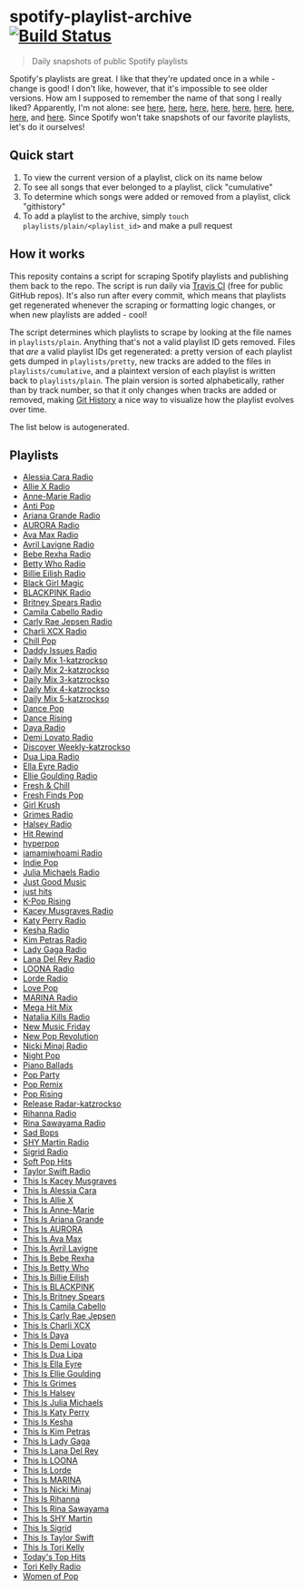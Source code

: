 # spotify-playlist-archive [![Build Status](https://travis-ci.com/mackorone/spotify-playlist-archive.svg?branch=master)](https://travis-ci.com/mackorone/spotify-playlist-archive)

> Daily snapshots of public Spotify playlists

Spotify's playlists are great. I like that they're updated once in a while -
change is good! I don't like, however, that it's impossible to see older
versions. How am I supposed to remember the name of that song I really liked?
Apparently, I'm not alone: see
[here](https://community.spotify.com/t5/Content-Questions/View-previous-versions-of-playlists/td-p/4400750),
[here](https://community.spotify.com/t5/Accounts/A-playlist-was-modified-Can-I-get-the-old-songs-back/td-p/1001889),
[here](https://community.spotify.com/t5/Content-Questions/Seeing-an-old-version-of-a-playlist/td-p/1318739),
[here](https://community.spotify.com/t5/Other-Partners-Web-Player-etc/Playlists-Is-there-any-way-to-recover-previous-versions-of-a/td-p/4726831),
[here](https://community.spotify.com/t5/Desktop-Mac/Find-Songs-of-old-versions-of-Spotify-Playlists/td-p/998504),
[here](https://community.spotify.com/t5/Closed-Ideas/Playlist-Versioning-History/idi-p/1133819),
[here](https://community.spotify.com/t5/Closed-Ideas/Playlist-History-Versioning/idi-p/1346418),
[here](https://community.spotify.com/t5/Closed-Ideas/Playlists-Playlist-History/idi-p/1816799),
and [here](https://community.spotify.com/t5/Live-Ideas/Playlists-Edit-History/idi-p/4573743).
Since Spotify won't take snapshots of our favorite playlists, let's do it ourselves!

## Quick start

1. To view the current version of a playlist, click on its name below
1. To see all songs that ever belonged to a playlist, click "cumulative"
1. To determine which songs were added or removed from a playlist, click "githistory"
1. To add a playlist to the archive, simply `touch playlists/plain/<playlist_id>` and make a pull request

## How it works

This reposity contains a script for scraping Spotify playlists and publishing
them back to the repo. The script is run daily via
[Travis CI](https://travis-ci.com/mackorone/spotify-playlist-archive)
(free for public GitHub repos). It's also run after every commit, which means
that playlists get regenerated whenever the scraping or formatting logic
changes, or when new playlists are added - cool!

The script determines which playlists to scrape by looking at the file names in
`playlists/plain`. Anything that's not a valid playlist ID gets removed. Files
that *are* a valid playlist IDs get regenerated: a pretty version of each
playlist gets dumped in `playlists/pretty`, new tracks are added to the
files in `playlists/cumulative`, and a plaintext version of each playlist is
written back to `playlists/plain`. The plain version is sorted alphabetically,
rather than by track number, so that it only changes when tracks are added or
removed, making [Git History](https://githistory.xyz/) a nice way to visualize
how the playlist evolves over time.

The list below is autogenerated.

## Playlists

- [Alessia Cara Radio](https://github.com/catzs/spotify-playlist-archive/blob/master/playlists/pretty/Alessia%20Cara%20Radio.md)
- [Allie X Radio](https://github.com/catzs/spotify-playlist-archive/blob/master/playlists/pretty/Allie%20X%20Radio.md)
- [Anne-Marie Radio](https://github.com/catzs/spotify-playlist-archive/blob/master/playlists/pretty/Anne-Marie%20Radio.md)
- [Anti Pop](https://github.com/catzs/spotify-playlist-archive/blob/master/playlists/pretty/Anti%20Pop.md)
- [Ariana Grande Radio](https://github.com/catzs/spotify-playlist-archive/blob/master/playlists/pretty/Ariana%20Grande%20Radio.md)
- [AURORA Radio](https://github.com/catzs/spotify-playlist-archive/blob/master/playlists/pretty/AURORA%20Radio.md)
- [Ava Max Radio](https://github.com/catzs/spotify-playlist-archive/blob/master/playlists/pretty/Ava%20Max%20Radio.md)
- [Avril Lavigne Radio](https://github.com/catzs/spotify-playlist-archive/blob/master/playlists/pretty/Avril%20Lavigne%20Radio.md)
- [Bebe Rexha Radio](https://github.com/catzs/spotify-playlist-archive/blob/master/playlists/pretty/Bebe%20Rexha%20Radio.md)
- [Betty Who Radio](https://github.com/catzs/spotify-playlist-archive/blob/master/playlists/pretty/Betty%20Who%20Radio.md)
- [Billie Eilish Radio](https://github.com/catzs/spotify-playlist-archive/blob/master/playlists/pretty/Billie%20Eilish%20Radio.md)
- [Black Girl Magic](https://github.com/catzs/spotify-playlist-archive/blob/master/playlists/pretty/Black%20Girl%20Magic.md)
- [BLACKPINK Radio](https://github.com/catzs/spotify-playlist-archive/blob/master/playlists/pretty/BLACKPINK%20Radio.md)
- [Britney Spears Radio](https://github.com/catzs/spotify-playlist-archive/blob/master/playlists/pretty/Britney%20Spears%20Radio.md)
- [Camila Cabello Radio](https://github.com/catzs/spotify-playlist-archive/blob/master/playlists/pretty/Camila%20Cabello%20Radio.md)
- [Carly Rae Jepsen Radio](https://github.com/catzs/spotify-playlist-archive/blob/master/playlists/pretty/Carly%20Rae%20Jepsen%20Radio.md)
- [Charli XCX Radio](https://github.com/catzs/spotify-playlist-archive/blob/master/playlists/pretty/Charli%20XCX%20Radio.md)
- [Chill Pop](https://github.com/catzs/spotify-playlist-archive/blob/master/playlists/pretty/Chill%20Pop.md)
- [Daddy Issues Radio](https://github.com/catzs/spotify-playlist-archive/blob/master/playlists/pretty/Daddy%20Issues%20Radio.md)
- [Daily Mix 1-katzrockso](https://github.com/catzs/spotify-playlist-archive/blob/master/playlists/pretty/Daily%20Mix%201-katzrockso.md)
- [Daily Mix 2-katzrockso](https://github.com/catzs/spotify-playlist-archive/blob/master/playlists/pretty/Daily%20Mix%202-katzrockso.md)
- [Daily Mix 3-katzrockso](https://github.com/catzs/spotify-playlist-archive/blob/master/playlists/pretty/Daily%20Mix%203-katzrockso.md)
- [Daily Mix 4-katzrockso](https://github.com/catzs/spotify-playlist-archive/blob/master/playlists/pretty/Daily%20Mix%204-katzrockso.md)
- [Daily Mix 5-katzrockso](https://github.com/catzs/spotify-playlist-archive/blob/master/playlists/pretty/Daily%20Mix%205-katzrockso.md)
- [Dance Pop](https://github.com/catzs/spotify-playlist-archive/blob/master/playlists/pretty/Dance%20Pop.md)
- [Dance Rising](https://github.com/catzs/spotify-playlist-archive/blob/master/playlists/pretty/Dance%20Rising.md)
- [Daya Radio](https://github.com/catzs/spotify-playlist-archive/blob/master/playlists/pretty/Daya%20Radio.md)
- [Demi Lovato Radio](https://github.com/catzs/spotify-playlist-archive/blob/master/playlists/pretty/Demi%20Lovato%20Radio.md)
- [Discover Weekly-katzrockso](https://github.com/catzs/spotify-playlist-archive/blob/master/playlists/pretty/Discover%20Weekly-katzrockso.md)
- [Dua Lipa Radio](https://github.com/catzs/spotify-playlist-archive/blob/master/playlists/pretty/Dua%20Lipa%20Radio.md)
- [Ella Eyre Radio](https://github.com/catzs/spotify-playlist-archive/blob/master/playlists/pretty/Ella%20Eyre%20Radio.md)
- [Ellie Goulding Radio](https://github.com/catzs/spotify-playlist-archive/blob/master/playlists/pretty/Ellie%20Goulding%20Radio.md)
- [Fresh & Chill](https://github.com/catzs/spotify-playlist-archive/blob/master/playlists/pretty/Fresh%20&%20Chill.md)
- [Fresh Finds Pop](https://github.com/catzs/spotify-playlist-archive/blob/master/playlists/pretty/Fresh%20Finds%20Pop.md)
- [Girl Krush](https://github.com/catzs/spotify-playlist-archive/blob/master/playlists/pretty/Girl%20Krush.md)
- [Grimes Radio](https://github.com/catzs/spotify-playlist-archive/blob/master/playlists/pretty/Grimes%20Radio.md)
- [Halsey Radio](https://github.com/catzs/spotify-playlist-archive/blob/master/playlists/pretty/Halsey%20Radio.md)
- [Hit Rewind](https://github.com/catzs/spotify-playlist-archive/blob/master/playlists/pretty/Hit%20Rewind.md)
- [hyperpop](https://github.com/catzs/spotify-playlist-archive/blob/master/playlists/pretty/hyperpop.md)
- [iamamiwhoami Radio](https://github.com/catzs/spotify-playlist-archive/blob/master/playlists/pretty/iamamiwhoami%20Radio.md)
- [Indie Pop](https://github.com/catzs/spotify-playlist-archive/blob/master/playlists/pretty/Indie%20Pop.md)
- [Julia Michaels Radio](https://github.com/catzs/spotify-playlist-archive/blob/master/playlists/pretty/Julia%20Michaels%20Radio.md)
- [Just Good Music](https://github.com/catzs/spotify-playlist-archive/blob/master/playlists/pretty/Just%20Good%20Music.md)
- [just hits](https://github.com/catzs/spotify-playlist-archive/blob/master/playlists/pretty/just%20hits.md)
- [K-Pop Rising](https://github.com/catzs/spotify-playlist-archive/blob/master/playlists/pretty/K-Pop%20Rising.md)
- [Kacey Musgraves Radio](https://github.com/catzs/spotify-playlist-archive/blob/master/playlists/pretty/Kacey%20Musgraves%20Radio.md)
- [Katy Perry Radio](https://github.com/catzs/spotify-playlist-archive/blob/master/playlists/pretty/Katy%20Perry%20Radio.md)
- [Kesha Radio](https://github.com/catzs/spotify-playlist-archive/blob/master/playlists/pretty/Kesha%20Radio.md)
- [Kim Petras Radio](https://github.com/catzs/spotify-playlist-archive/blob/master/playlists/pretty/Kim%20Petras%20Radio.md)
- [Lady Gaga Radio](https://github.com/catzs/spotify-playlist-archive/blob/master/playlists/pretty/Lady%20Gaga%20Radio.md)
- [Lana Del Rey Radio](https://github.com/catzs/spotify-playlist-archive/blob/master/playlists/pretty/Lana%20Del%20Rey%20Radio.md)
- [LOONA Radio](https://github.com/catzs/spotify-playlist-archive/blob/master/playlists/pretty/LOONA%20Radio.md)
- [Lorde Radio](https://github.com/catzs/spotify-playlist-archive/blob/master/playlists/pretty/Lorde%20Radio.md)
- [Love Pop](https://github.com/catzs/spotify-playlist-archive/blob/master/playlists/pretty/Love%20Pop.md)
- [MARINA Radio](https://github.com/catzs/spotify-playlist-archive/blob/master/playlists/pretty/MARINA%20Radio.md)
- [Mega Hit Mix](https://github.com/catzs/spotify-playlist-archive/blob/master/playlists/pretty/Mega%20Hit%20Mix.md)
- [Natalia Kills Radio](https://github.com/catzs/spotify-playlist-archive/blob/master/playlists/pretty/Natalia%20Kills%20Radio.md)
- [New Music Friday](https://github.com/catzs/spotify-playlist-archive/blob/master/playlists/pretty/New%20Music%20Friday.md)
- [New Pop Revolution](https://github.com/catzs/spotify-playlist-archive/blob/master/playlists/pretty/New%20Pop%20Revolution.md)
- [Nicki Minaj Radio](https://github.com/catzs/spotify-playlist-archive/blob/master/playlists/pretty/Nicki%20Minaj%20Radio.md)
- [Night Pop](https://github.com/catzs/spotify-playlist-archive/blob/master/playlists/pretty/Night%20Pop.md)
- [Piano Ballads](https://github.com/catzs/spotify-playlist-archive/blob/master/playlists/pretty/Piano%20Ballads.md)
- [Pop Party](https://github.com/catzs/spotify-playlist-archive/blob/master/playlists/pretty/Pop%20Party.md)
- [Pop Remix](https://github.com/catzs/spotify-playlist-archive/blob/master/playlists/pretty/Pop%20Remix.md)
- [Pop Rising](https://github.com/catzs/spotify-playlist-archive/blob/master/playlists/pretty/Pop%20Rising.md)
- [Release Radar-katzrockso](https://github.com/catzs/spotify-playlist-archive/blob/master/playlists/pretty/Release%20Radar-katzrockso.md)
- [Rihanna Radio](https://github.com/catzs/spotify-playlist-archive/blob/master/playlists/pretty/Rihanna%20Radio.md)
- [Rina Sawayama Radio](https://github.com/catzs/spotify-playlist-archive/blob/master/playlists/pretty/Rina%20Sawayama%20Radio.md)
- [Sad Bops](https://github.com/catzs/spotify-playlist-archive/blob/master/playlists/pretty/Sad%20Bops.md)
- [SHY Martin Radio](https://github.com/catzs/spotify-playlist-archive/blob/master/playlists/pretty/SHY%20Martin%20Radio.md)
- [Sigrid Radio](https://github.com/catzs/spotify-playlist-archive/blob/master/playlists/pretty/Sigrid%20Radio.md)
- [Soft Pop Hits](https://github.com/catzs/spotify-playlist-archive/blob/master/playlists/pretty/Soft%20Pop%20Hits.md)
- [Taylor Swift Radio](https://github.com/catzs/spotify-playlist-archive/blob/master/playlists/pretty/Taylor%20Swift%20Radio.md)
- [This Is  Kacey Musgraves](https://github.com/catzs/spotify-playlist-archive/blob/master/playlists/pretty/This%20Is%20%20Kacey%20Musgraves.md)
- [This Is Alessia Cara](https://github.com/catzs/spotify-playlist-archive/blob/master/playlists/pretty/This%20Is%20Alessia%20Cara.md)
- [This Is Allie X](https://github.com/catzs/spotify-playlist-archive/blob/master/playlists/pretty/This%20Is%20Allie%20X.md)
- [This Is Anne-Marie](https://github.com/catzs/spotify-playlist-archive/blob/master/playlists/pretty/This%20Is%20Anne-Marie.md)
- [This Is Ariana Grande](https://github.com/catzs/spotify-playlist-archive/blob/master/playlists/pretty/This%20Is%20Ariana%20Grande.md)
- [This Is AURORA](https://github.com/catzs/spotify-playlist-archive/blob/master/playlists/pretty/This%20Is%20AURORA.md)
- [This Is Ava Max](https://github.com/catzs/spotify-playlist-archive/blob/master/playlists/pretty/This%20Is%20Ava%20Max.md)
- [This Is Avril Lavigne](https://github.com/catzs/spotify-playlist-archive/blob/master/playlists/pretty/This%20Is%20Avril%20Lavigne.md)
- [This Is Bebe Rexha](https://github.com/catzs/spotify-playlist-archive/blob/master/playlists/pretty/This%20Is%20Bebe%20Rexha.md)
- [This Is Betty Who](https://github.com/catzs/spotify-playlist-archive/blob/master/playlists/pretty/This%20Is%20Betty%20Who.md)
- [This Is Billie Eilish](https://github.com/catzs/spotify-playlist-archive/blob/master/playlists/pretty/This%20Is%20Billie%20Eilish.md)
- [This Is BLACKPINK](https://github.com/catzs/spotify-playlist-archive/blob/master/playlists/pretty/This%20Is%20BLACKPINK.md)
- [This Is Britney Spears](https://github.com/catzs/spotify-playlist-archive/blob/master/playlists/pretty/This%20Is%20Britney%20Spears.md)
- [This Is Camila Cabello](https://github.com/catzs/spotify-playlist-archive/blob/master/playlists/pretty/This%20Is%20Camila%20Cabello.md)
- [This Is Carly Rae Jepsen](https://github.com/catzs/spotify-playlist-archive/blob/master/playlists/pretty/This%20Is%20Carly%20Rae%20Jepsen.md)
- [This Is Charli XCX](https://github.com/catzs/spotify-playlist-archive/blob/master/playlists/pretty/This%20Is%20Charli%20XCX.md)
- [This Is Daya](https://github.com/catzs/spotify-playlist-archive/blob/master/playlists/pretty/This%20Is%20Daya.md)
- [This Is Demi Lovato](https://github.com/catzs/spotify-playlist-archive/blob/master/playlists/pretty/This%20Is%20Demi%20Lovato.md)
- [This Is Dua Lipa](https://github.com/catzs/spotify-playlist-archive/blob/master/playlists/pretty/This%20Is%20Dua%20Lipa.md)
- [This Is Ella Eyre](https://github.com/catzs/spotify-playlist-archive/blob/master/playlists/pretty/This%20Is%20Ella%20Eyre.md)
- [This Is Ellie Goulding](https://github.com/catzs/spotify-playlist-archive/blob/master/playlists/pretty/This%20Is%20Ellie%20Goulding.md)
- [This Is Grimes](https://github.com/catzs/spotify-playlist-archive/blob/master/playlists/pretty/This%20Is%20Grimes.md)
- [This Is Halsey](https://github.com/catzs/spotify-playlist-archive/blob/master/playlists/pretty/This%20Is%20Halsey.md)
- [This Is Julia Michaels](https://github.com/catzs/spotify-playlist-archive/blob/master/playlists/pretty/This%20Is%20Julia%20Michaels.md)
- [This Is Katy Perry](https://github.com/catzs/spotify-playlist-archive/blob/master/playlists/pretty/This%20Is%20Katy%20Perry.md)
- [This Is Kesha](https://github.com/catzs/spotify-playlist-archive/blob/master/playlists/pretty/This%20Is%20Kesha.md)
- [This Is Kim Petras](https://github.com/catzs/spotify-playlist-archive/blob/master/playlists/pretty/This%20Is%20Kim%20Petras.md)
- [This Is Lady Gaga](https://github.com/catzs/spotify-playlist-archive/blob/master/playlists/pretty/This%20Is%20Lady%20Gaga.md)
- [This Is Lana Del Rey](https://github.com/catzs/spotify-playlist-archive/blob/master/playlists/pretty/This%20Is%20Lana%20Del%20Rey.md)
- [This Is LOONA](https://github.com/catzs/spotify-playlist-archive/blob/master/playlists/pretty/This%20Is%20LOONA.md)
- [This Is Lorde](https://github.com/catzs/spotify-playlist-archive/blob/master/playlists/pretty/This%20Is%20Lorde.md)
- [This Is MARINA](https://github.com/catzs/spotify-playlist-archive/blob/master/playlists/pretty/This%20Is%20MARINA.md)
- [This Is Nicki Minaj](https://github.com/catzs/spotify-playlist-archive/blob/master/playlists/pretty/This%20Is%20Nicki%20Minaj.md)
- [This Is Rihanna](https://github.com/catzs/spotify-playlist-archive/blob/master/playlists/pretty/This%20Is%20Rihanna.md)
- [This Is Rina Sawayama](https://github.com/catzs/spotify-playlist-archive/blob/master/playlists/pretty/This%20Is%20Rina%20Sawayama.md)
- [This Is SHY Martin](https://github.com/catzs/spotify-playlist-archive/blob/master/playlists/pretty/This%20Is%20SHY%20Martin.md)
- [This Is Sigrid](https://github.com/catzs/spotify-playlist-archive/blob/master/playlists/pretty/This%20Is%20Sigrid.md)
- [This Is Taylor Swift](https://github.com/catzs/spotify-playlist-archive/blob/master/playlists/pretty/This%20Is%20Taylor%20Swift.md)
- [This Is Tori Kelly](https://github.com/catzs/spotify-playlist-archive/blob/master/playlists/pretty/This%20Is%20Tori%20Kelly.md)
- [Today's Top Hits](https://github.com/catzs/spotify-playlist-archive/blob/master/playlists/pretty/Today's%20Top%20Hits.md)
- [Tori Kelly Radio](https://github.com/catzs/spotify-playlist-archive/blob/master/playlists/pretty/Tori%20Kelly%20Radio.md)
- [Women of Pop](https://github.com/catzs/spotify-playlist-archive/blob/master/playlists/pretty/Women%20of%20Pop.md)
